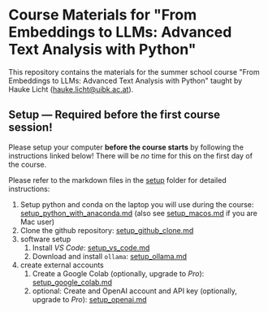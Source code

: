 # Course Materials for "From Embeddings to LLMs: Advanced Text Analysis with Python"

This repository contains the materials for the summer school course  "From Embeddings to LLMs: Advanced Text Analysis with Python" taught by Hauke Licht (hauke.licht@uibk.ac.at).

## Setup &mdash; Required before the first course session!

Please setup your computer **before the course starts** by following the instructions linked below!
There will be *no* time for this on the first day of the course.

Please refer to the markdown files in the [setup](./setup/) folder for detailed instructions:

1. Setup python and conda on the laptop you will use during the course: [setup_python_with_anaconda.md](./setup/setup_python_with_anaconda.md) (also see [setup_macos.md](./setup/setup_macos.md) if you are Mac user)
2. Clone the github repository: [setup_github_clone.md](./setup/setup_github_clone.md)
3. software setup
    1. Install *VS Code*: [setup_vs_code.md](./setup/setup_vs_code.md)
    2. Download and install `ollama`: [setup_ollama.md](./setup/setup_ollama.md)
4. create external accounts
    1. Create a Google Colab (optionally, upgrade to _Pro_): [setup_google_colab.md](./setup/setup_google_colab.md)
    2. optional: Create and OpenAI account and API key (optionally, upgrade to _Pro_): [setup_openai.md](./setup/setup_openai.md)
